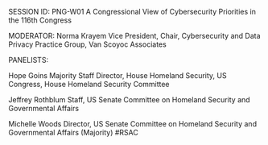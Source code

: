SESSION ID: PNG-W01
A Congressional View of Cybersecurity Priorities in the 116th Congress

MODERATOR: Norma Krayem
Vice President, Chair, Cybersecurity and Data Privacy Practice Group, Van Scoyoc Associates

PANELISTS:

Hope Goins
Majority Staff Director, House Homeland Security, US Congress, House Homeland Security Committee

Jeffrey Rothblum Staff, US Senate Committee on
Homeland Security and Governmental Affairs

Michelle Woods
Director, US Senate Committee on Homeland Security and Governmental Affairs (Majority)
#RSAC

